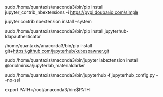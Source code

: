 sudo /home/quantaxis/anaconda3/bin/pip install jupyter_contrib_nbextensions  -i https://pypi.doubanio.com/simple

jupyter contrib nbextension install –system


sudo /home/quantaxis/anaconda3/bin/pip install jupyterhub-ldapauthenticator


/home/quantaxis/anaconda3/bin/pip install git+https://github.com/jupyterhub/kubespawner.git

sudo /home/quantaxis/anaconda3/bin/jupyter labextension install @oriolmirosa/jupyterlab_materialdarker

sudo /home/quantaxis/anaconda3/bin/jupyterhub -f jupyterhub_config.py  --no-ssl

export PATH=/root/anaconda3/bin:$PATH